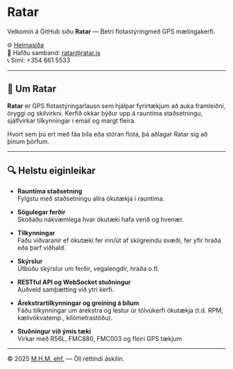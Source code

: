 # Ratar

Velkomin á GitHub síðu **Ratar** — Betri flotastýringmeð GPS mælingakerfi.

🌐 [Heimasíða](http://ratar.is)  
📧 Hafðu samband: [ratar@ratar.is](mailto:ratar@ratar.is)  
📞 Sími: +354 661 5533

---

## 🚗 Um Ratar

**Ratar** er GPS flotastýringarlausn sem hjálpar fyrirtækjum að auka framleiðni, öryggi og skilvirkni. Kerfið okkar býður upp á rauntíma staðsetningu, sjálfvirkar tilkynningar í email og margt fleira.

Hvort sem þú ert með fáa bíla eða stóran flota, þá aðlagar Ratar sig að þínum þörfum.

---

## 🔍 Helstu eiginleikar

- **Rauntíma staðsetning**  
  Fylgstu með staðsetningu allra ökutækja í rauntíma.

- **Sögulegar ferðir**  
  Skoðaðu nákvæmlega hvar ökutæki hafa verið og hvenær.

- **Tilkynningar**  
  Fáðu viðvaranir ef ökutæki fer inn/út af skilgreindu svæði, fer yfir hraða eða þarf viðhald.

- **Skýrslur**  
  Útbúðu skýrslur um ferðir, vegalengdir, hraða o.fl.

- **RESTful API og WebSocket stuðningur**  
  Auðveld samþætting við ytri kerfi.

- **Árekstrartilkynningar og greining á bílum**  
  Fáðu tilkynningar um árekstra og lestur úr tölvukerfi ökutækja (t.d. RPM, kælivökvatemp., kílómetrastöðu).

- **Stuðningur við ýmis tæki**  
  Virkar með R56L, FMC880, FMC003 og fleiri GPS tækjum

---

© 2025 [M.H.M. ehf.](http://ratar.is) — Öll réttindi áskilin.
